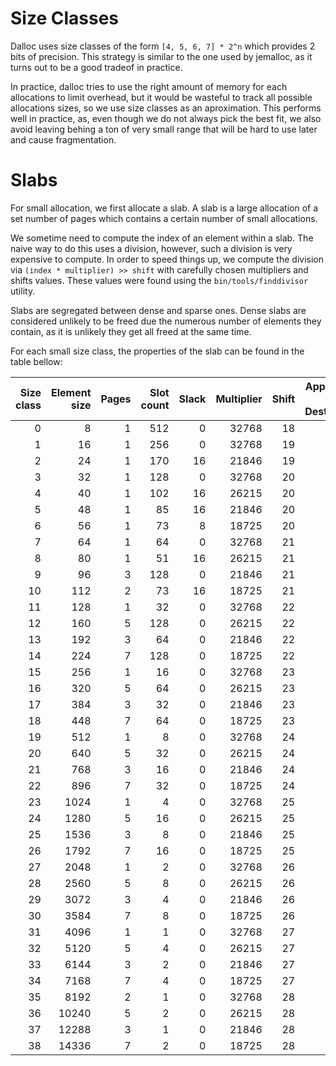 # Size Classes

Dalloc uses size classes of the form `[4, 5, 6, 7] * 2^n` which provides 2 bits
of precision. This strategy is similar to the one used by jemalloc, as it turns
out to be a good tradeof in practice.

In practice, dalloc tries to use the right amount of memory for each allocations
to limit overhead, but it would be wasteful to track all possible allocations
sizes, so we use size classes as an aproximation. This performs well in
practice, as, even though we do not always pick the best fit, we also avoid
leaving behing a ton of very small range that will be hard to use later and
cause fragmentation.

# Slabs

For small allocation, we first allocate a slab. A slab is a large allocation of
a set number of pages which contains a certain number of small allocations.

We sometime need to compute the index of an element within a slab. The naive way
to do this uses a division, however, such a division is very expensive to
compute. In order to speed things up, we compute the division via
`(index * multiplier) >> shift` with carefully chosen multipliers and shifts
values. These values were found using the `bin/tools/finddivisor` utility.

Slabs are segregated between dense and sparse ones. Dense slabs are considered
unlikely to be freed due the numerous number of elements they contain, as it is
unlikely they get all freed at the same time.

For each small size class, the properties of the slab can be found in the table
bellow:

| Size class | Element size | Pages | Slot count | Slack | Multiplier | Shift | Appendable / Destructible | Marks inline | Dense |
| ---------: | -----------: | ----: | ---------: | ----: | ---------: | ----: | :-----------------------: | :----------: | :---: |
|          0 |            8 |     1 |        512 |     0 |      32768 |    18 |             N             |      N       |   Y   |
|          1 |           16 |     1 |        256 |     0 |      32768 |    19 |             Y             |      N       |   Y   |
|          2 |           24 |     1 |        170 |    16 |      21846 |    19 |             Y             |      N       |   Y   |
|          3 |           32 |     1 |        128 |     0 |      32768 |    20 |             Y             |      Y       |   Y   |
|          4 |           40 |     1 |        102 |    16 |      26215 |    20 |             Y             |      Y       |   Y   |
|          5 |           48 |     1 |         85 |    16 |      21846 |    20 |             Y             |      Y       |   Y   |
|          6 |           56 |     1 |         73 |     8 |      18725 |    20 |             Y             |      Y       |   Y   |
|          7 |           64 |     1 |         64 |     0 |      32768 |    21 |             Y             |      Y       |   Y   |
|          8 |           80 |     1 |         51 |    16 |      26215 |    21 |             Y             |      Y       |   Y   |
|          9 |           96 |     3 |        128 |     0 |      21846 |    21 |             Y             |      Y       |   Y   |
|         10 |          112 |     2 |         73 |    16 |      18725 |    21 |             Y             |      Y       |   Y   |
|         11 |          128 |     1 |         32 |     0 |      32768 |    22 |             Y             |      Y       |   Y   |
|         12 |          160 |     5 |        128 |     0 |      26215 |    22 |             Y             |      Y       |   Y   |
|         13 |          192 |     3 |         64 |     0 |      21846 |    22 |             Y             |      Y       |   Y   |
|         14 |          224 |     7 |        128 |     0 |      18725 |    22 |             Y             |      Y       |   Y   |
|         15 |          256 |     1 |         16 |     0 |      32768 |    23 |             Y             |      Y       |   N   |
|         16 |          320 |     5 |         64 |     0 |      26215 |    23 |             Y             |      Y       |   Y   |
|         17 |          384 |     3 |         32 |     0 |      21846 |    23 |             Y             |      Y       |   Y   |
|         18 |          448 |     7 |         64 |     0 |      18725 |    23 |             Y             |      Y       |   Y   |
|         19 |          512 |     1 |          8 |     0 |      32768 |    24 |             Y             |      Y       |   N   |
|         20 |          640 |     5 |         32 |     0 |      26215 |    24 |             Y             |      Y       |   Y   |
|         21 |          768 |     3 |         16 |     0 |      21846 |    24 |             Y             |      Y       |   N   |
|         22 |          896 |     7 |         32 |     0 |      18725 |    24 |             Y             |      Y       |   Y   |
|         23 |         1024 |     1 |          4 |     0 |      32768 |    25 |             Y             |      Y       |   N   |
|         24 |         1280 |     5 |         16 |     0 |      26215 |    25 |             Y             |      Y       |   N   |
|         25 |         1536 |     3 |          8 |     0 |      21846 |    25 |             Y             |      Y       |   N   |
|         26 |         1792 |     7 |         16 |     0 |      18725 |    25 |             Y             |      Y       |   N   |
|         27 |         2048 |     1 |          2 |     0 |      32768 |    26 |             Y             |      Y       |   N   |
|         28 |         2560 |     5 |          8 |     0 |      26215 |    26 |             Y             |      Y       |   N   |
|         29 |         3072 |     3 |          4 |     0 |      21846 |    26 |             Y             |      Y       |   N   |
|         30 |         3584 |     7 |          8 |     0 |      18725 |    26 |             Y             |      Y       |   N   |
|         31 |         4096 |     1 |          1 |     0 |      32768 |    27 |             Y             |      Y       |   N   |
|         32 |         5120 |     5 |          4 |     0 |      26215 |    27 |             Y             |      Y       |   N   |
|         33 |         6144 |     3 |          2 |     0 |      21846 |    27 |             Y             |      Y       |   N   |
|         34 |         7168 |     7 |          4 |     0 |      18725 |    27 |             Y             |      Y       |   N   |
|         35 |         8192 |     2 |          1 |     0 |      32768 |    28 |             Y             |      Y       |   N   |
|         36 |        10240 |     5 |          2 |     0 |      26215 |    28 |             Y             |      Y       |   N   |
|         37 |        12288 |     3 |          1 |     0 |      21846 |    28 |             Y             |      Y       |   N   |
|         38 |        14336 |     7 |          2 |     0 |      18725 |    28 |             Y             |      Y       |   N   |
